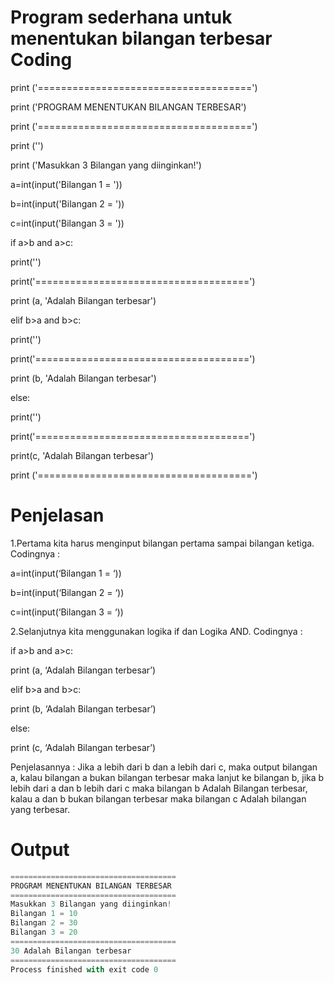 # Program sederhana untuk menentukan bilangan terbesar Coding

print ('=====================================')

print ('PROGRAM MENENTUKAN BILANGAN TERBESAR')

print ('=====================================')

print ('')

print ('Masukkan 3 Bilangan yang diinginkan!')

a=int(input('Bilangan 1 = '))

b=int(input('Bilangan 2 = '))

c=int(input('Bilangan 3 = '))

if a>b and a>c:

print('')

print('=====================================')

print (a, 'Adalah Bilangan terbesar')

elif b>a and b>c:

print('')

print('=====================================')

print (b, 'Adalah Bilangan terbesar')

else:

print('')

print('=====================================')

print(c, 'Adalah Bilangan terbesar')

print ('=====================================')

# Penjelasan

1.Pertama kita harus menginput bilangan pertama sampai bilangan ketiga. Codingnya :

a=int(input(‘Bilangan 1 = ‘))

b=int(input(‘Bilangan 2 = ‘))

c=int(input(‘Bilangan 3 = ‘))

2.Selanjutnya kita menggunakan logika if dan Logika AND. Codingnya :

if a>b and a>c:

print (a, ‘Adalah Bilangan terbesar’)

elif b>a and b>c:

print (b, ‘Adalah Bilangan terbesar’)

else:

print (c, ‘Adalah Bilangan terbesar’)

Penjelasannya : Jika a lebih dari b dan a lebih dari c, maka output bilangan a, kalau bilangan a bukan bilangan terbesar maka lanjut ke bilangan b, jika b lebih dari a dan b lebih dari c maka bilangan b Adalah Bilangan terbesar, kalau a dan b bukan bilangan terbesar maka bilangan c Adalah bilangan yang terbesar.

# Output
```python
=====================================
PROGRAM MENENTUKAN BILANGAN TERBESAR
=====================================
Masukkan 3 Bilangan yang diinginkan!
Bilangan 1 = 10
Bilangan 2 = 30
Bilangan 3 = 20
=====================================
30 Adalah Bilangan terbesar
=====================================
Process finished with exit code 0

